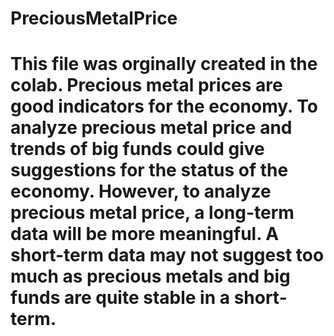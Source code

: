 # PreciousMetalPrice
# This file was orginally created in the colab. Precious metal prices are good indicators for the economy. To analyze precious metal price and trends of big funds could give suggestions for the status of the economy. However, to analyze precious metal price, a long-term data will be more meaningful. A short-term data may not suggest too much  as precious metals and big funds are quite stable in a short-term.
